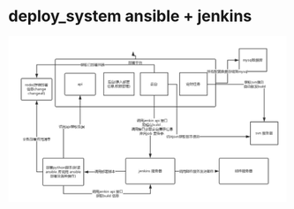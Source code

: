 # deploy_system ansible + jenkins


![image](https://github.com/zhaobin022/deploy_system/blob/master/mdpic/logic_rel.png)
